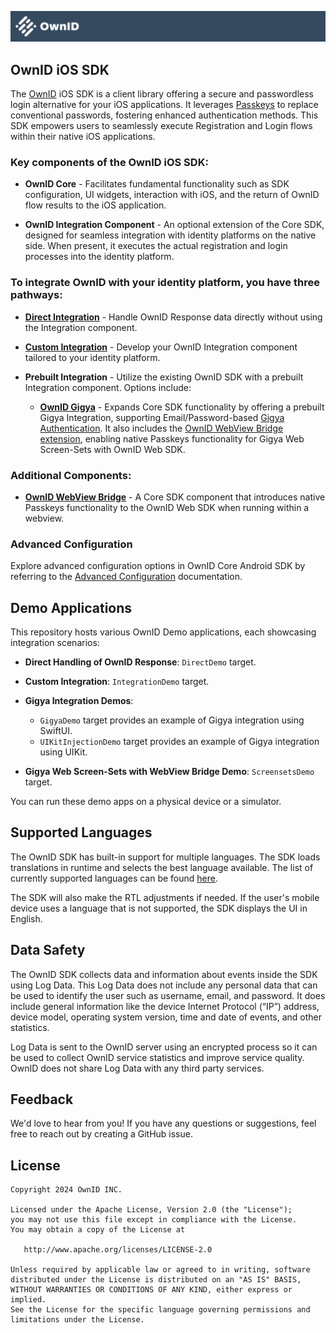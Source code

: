 ![OwnIDSDK](Docs/logo.svg)
## OwnID iOS SDK
 
The [OwnID](https://ownid.com/) iOS SDK is a client library offering a secure and passwordless login alternative for your iOS applications. It leverages [Passkeys](https://www.passkeys.com/) to replace conventional passwords, fostering enhanced authentication methods. This SDK empowers users to seamlessly execute Registration and Login flows within their native iOS applications.

### Key components of the OwnID iOS SDK:

- **OwnID Core** - Facilitates fundamental functionality such as SDK configuration, UI widgets, interaction with iOS, and the return of OwnID flow results to the iOS application.

- **OwnID Integration Component** - An optional extension of the Core SDK, designed for seamless integration with identity platforms on the native side. When present, it executes the actual registration and login processes into the identity platform.


### To integrate OwnID with your identity platform, you have three pathways:

- **[Direct Integration](Docs/sdk-direct-integration.md)** - Handle OwnID Response data directly without using the Integration component.

- **[Custom Integration](Docs/sdk-custom-integration.md)** - Develop your OwnID Integration component tailored to your identity platform.

- **Prebuilt Integration** - Utilize the existing OwnID SDK with a prebuilt Integration component. Options include:

   - **[OwnID Gigya](Docs/sdk-gigya.md)** - Expands Core SDK functionality by offering a prebuilt Gigya Integration, supporting Email/Password-based [Gigya Authentication](https://github.com/SAP/gigya-swift-sdk). It also includes the [OwnID WebView Bridge extension](Docs/sdk-gigya.md#add-ownid-webview-bridge), enabling native Passkeys functionality for Gigya Web Screen-Sets with OwnID Web SDK.
   
### Additional Components:

- **[OwnID WebView Bridge](Docs/sdk-webbridge-doc.md)** - A Core SDK component that introduces native Passkeys functionality to the OwnID Web SDK when running within a webview.

### Advanced Configuration

Explore advanced configuration options in OwnID Core Android SDK by referring to the [Advanced Configuration](Docs/sdk-advanced-configuration.md) documentation.

## Demo Applications

This repository hosts various OwnID Demo applications, each showcasing integration scenarios:

- **Direct Handling of OwnID Response**: `DirectDemo` target.

- **Custom Integration**: `IntegrationDemo` target.

- **Gigya Integration Demos**:
   - `GigyaDemo` target provides an example of Gigya integration using SwiftUI.
   - `UIKitInjectionDemo` target provides an example of Gigya integration using UIKit.

- **Gigya Web Screen-Sets with WebView Bridge Demo**: `ScreensetsDemo` target.

You can run these demo apps on a physical device or a simulator.

## Supported Languages
The OwnID SDK has built-in support for multiple languages. The SDK loads translations in runtime and selects the best language available. The list of currently supported languages can be found [here](https://i18n.prod.ownid.com/langs.json).

The SDK will also make the RTL adjustments if needed. If the user's mobile device uses a language that is not supported, the SDK displays the UI in English.

## Data Safety
The OwnID SDK collects data and information about events inside the SDK using Log Data. This Log Data does not include any personal data that can be used to identify the user such as username, email, and password. It does include general information like the device Internet Protocol (“IP”) address, device model, operating system version, time and date of events, and other statistics.

Log Data is sent to the OwnID server using an encrypted process so it can be used to collect OwnID service statistics and improve service quality. OwnID does not share Log Data with any third party services.

## Feedback
We'd love to hear from you! If you have any questions or suggestions, feel free to reach out by creating a GitHub issue.

## License

```
Copyright 2024 OwnID INC.

Licensed under the Apache License, Version 2.0 (the "License");
you may not use this file except in compliance with the License.
You may obtain a copy of the License at

   http://www.apache.org/licenses/LICENSE-2.0

Unless required by applicable law or agreed to in writing, software
distributed under the License is distributed on an "AS IS" BASIS,
WITHOUT WARRANTIES OR CONDITIONS OF ANY KIND, either express or implied.
See the License for the specific language governing permissions and
limitations under the License.

```

